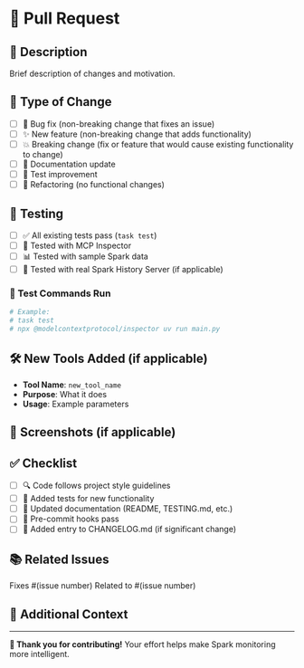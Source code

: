 # 🔄 Pull Request

## 📝 Description
Brief description of changes and motivation.

## 🎯 Type of Change
<!-- Mark with [x] -->
- [ ] 🐛 Bug fix (non-breaking change that fixes an issue)
- [ ] ✨ New feature (non-breaking change that adds functionality)
- [ ] 💥 Breaking change (fix or feature that would cause existing functionality to change)
- [ ] 📖 Documentation update
- [ ] 🧪 Test improvement
- [ ] 🔧 Refactoring (no functional changes)

## 🧪 Testing
<!-- Describe how you tested your changes -->
- [ ] ✅ All existing tests pass (`task test`)
- [ ] 🔬 Tested with MCP Inspector
- [ ] 📊 Tested with sample Spark data
- [ ] 🚀 Tested with real Spark History Server (if applicable)

### 🔬 Test Commands Run
```bash
# Example:
# task test
# npx @modelcontextprotocol/inspector uv run main.py
```

## 🛠️ New Tools Added (if applicable)
<!-- For new MCP tools -->
- **Tool Name**: `new_tool_name`
- **Purpose**: What it does
- **Usage**: Example parameters

## 📸 Screenshots (if applicable)
<!-- For UI changes or new tools, include MCP Inspector screenshots -->

## ✅ Checklist
- [ ] 🔍 Code follows project style guidelines
- [ ] 🧪 Added tests for new functionality
- [ ] 📖 Updated documentation (README, TESTING.md, etc.)
- [ ] 🔧 Pre-commit hooks pass
- [ ] 📝 Added entry to CHANGELOG.md (if significant change)

## 📚 Related Issues
<!-- Link any related issues -->
Fixes #(issue number)
Related to #(issue number)

## 🤔 Additional Context
<!-- Add any additional context, screenshots, or notes -->

---
**🎉 Thank you for contributing!** Your effort helps make Spark monitoring more intelligent.
